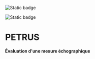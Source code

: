 ![Static badge](https://img.shields.io/badge/PAS-projet-grey)

![Static badge](https://img.shields.io/badge/Rapport-projet-grey)


# PETRUS

**Évaluation d'une mesure échographique**


